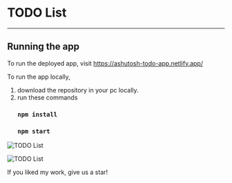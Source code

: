 # TODO List
---
## Running the app

To run the deployed app, visit https://ashutosh-todo-app.netlify.app/

To run the app locally, 

1.  download the repository in your pc locally.
2.  run these commands
    ### `npm install`
    ### `npm start`
    
![TODO List](https://user-images.githubusercontent.com/40117155/226581828-8a927991-0169-4c7d-b8e7-6da9a1029245.png)

![TODO List](https://user-images.githubusercontent.com/40117155/226581838-78a4273b-4927-46aa-b7da-acef92629044.png)
    
If you liked my work, give us a star!
